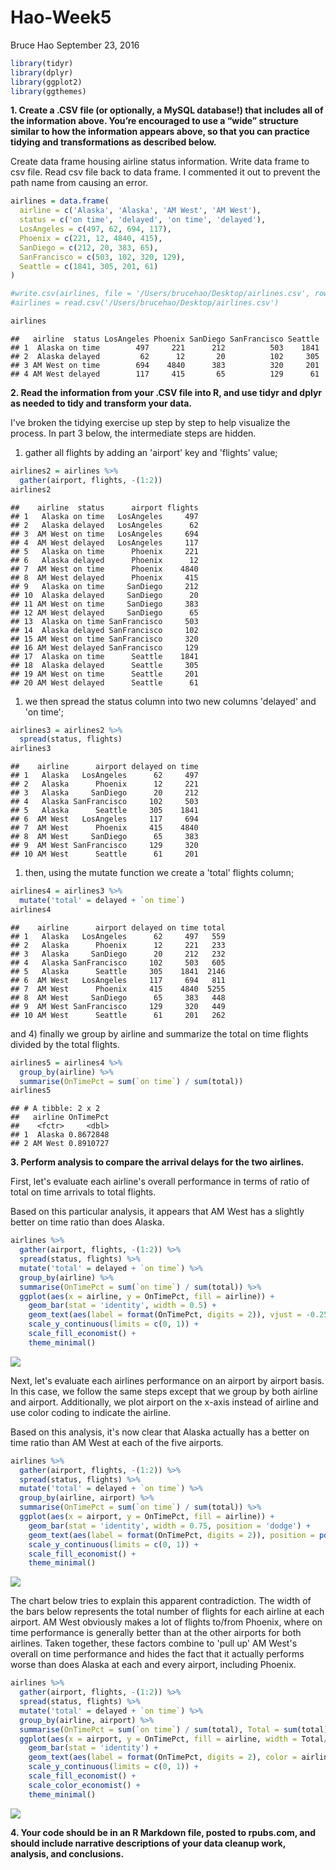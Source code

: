 Hao-Week5
================
Bruce Hao
September 23, 2016

``` r
library(tidyr)
library(dplyr)
library(ggplot2)
library(ggthemes)
```

**1. Create a .CSV file (or optionally, a MySQL database!) that includes all of the information above. You’re encouraged to use a “wide” structure similar to how the information appears above, so that you can practice tidying and transformations as described below.**

Create data frame housing airline status information. Write data frame to csv file. Read csv file back to data frame. I commented it out to prevent the path name from causing an error.

``` r
airlines = data.frame(
  airline = c('Alaska', 'Alaska', 'AM West', 'AM West'),
  status = c('on time', 'delayed', 'on time', 'delayed'),
  LosAngeles = c(497, 62, 694, 117),
  Phoenix = c(221, 12, 4840, 415),
  SanDiego = c(212, 20, 383, 65),
  SanFrancisco = c(503, 102, 320, 129),
  Seattle = c(1841, 305, 201, 61)
)

#write.csv(airlines, file = '/Users/brucehao/Desktop/airlines.csv', row.names = F)
#airlines = read.csv('/Users/brucehao/Desktop/airlines.csv')

airlines
```

    ##   airline  status LosAngeles Phoenix SanDiego SanFrancisco Seattle
    ## 1  Alaska on time        497     221      212          503    1841
    ## 2  Alaska delayed         62      12       20          102     305
    ## 3 AM West on time        694    4840      383          320     201
    ## 4 AM West delayed        117     415       65          129      61

**2. Read the information from your .CSV file into R, and use tidyr and dplyr as needed to tidy and transform your data.**

I've broken the tidying exercise up step by step to help visualize the process. In part 3 below, the intermediate steps are hidden.

1.  gather all flights by adding an 'airport' key and 'flights' value;

``` r
airlines2 = airlines %>% 
  gather(airport, flights, -(1:2)) 
airlines2
```

    ##    airline  status      airport flights
    ## 1   Alaska on time   LosAngeles     497
    ## 2   Alaska delayed   LosAngeles      62
    ## 3  AM West on time   LosAngeles     694
    ## 4  AM West delayed   LosAngeles     117
    ## 5   Alaska on time      Phoenix     221
    ## 6   Alaska delayed      Phoenix      12
    ## 7  AM West on time      Phoenix    4840
    ## 8  AM West delayed      Phoenix     415
    ## 9   Alaska on time     SanDiego     212
    ## 10  Alaska delayed     SanDiego      20
    ## 11 AM West on time     SanDiego     383
    ## 12 AM West delayed     SanDiego      65
    ## 13  Alaska on time SanFrancisco     503
    ## 14  Alaska delayed SanFrancisco     102
    ## 15 AM West on time SanFrancisco     320
    ## 16 AM West delayed SanFrancisco     129
    ## 17  Alaska on time      Seattle    1841
    ## 18  Alaska delayed      Seattle     305
    ## 19 AM West on time      Seattle     201
    ## 20 AM West delayed      Seattle      61

1.  we then spread the status column into two new columns 'delayed' and 'on time';

``` r
airlines3 = airlines2 %>% 
  spread(status, flights) 
airlines3
```

    ##    airline      airport delayed on time
    ## 1   Alaska   LosAngeles      62     497
    ## 2   Alaska      Phoenix      12     221
    ## 3   Alaska     SanDiego      20     212
    ## 4   Alaska SanFrancisco     102     503
    ## 5   Alaska      Seattle     305    1841
    ## 6  AM West   LosAngeles     117     694
    ## 7  AM West      Phoenix     415    4840
    ## 8  AM West     SanDiego      65     383
    ## 9  AM West SanFrancisco     129     320
    ## 10 AM West      Seattle      61     201

1.  then, using the mutate function we create a 'total' flights column;

``` r
airlines4 = airlines3 %>%
  mutate('total' = delayed + `on time`) 
airlines4
```

    ##    airline      airport delayed on time total
    ## 1   Alaska   LosAngeles      62     497   559
    ## 2   Alaska      Phoenix      12     221   233
    ## 3   Alaska     SanDiego      20     212   232
    ## 4   Alaska SanFrancisco     102     503   605
    ## 5   Alaska      Seattle     305    1841  2146
    ## 6  AM West   LosAngeles     117     694   811
    ## 7  AM West      Phoenix     415    4840  5255
    ## 8  AM West     SanDiego      65     383   448
    ## 9  AM West SanFrancisco     129     320   449
    ## 10 AM West      Seattle      61     201   262

and 4) finally we group by airline and summarize the total on time flights divided by the total flights.

``` r
airlines5 = airlines4 %>%
  group_by(airline) %>% 
  summarise(OnTimePct = sum(`on time`) / sum(total))
airlines5
```

    ## # A tibble: 2 x 2
    ##   airline OnTimePct
    ##    <fctr>     <dbl>
    ## 1  Alaska 0.8672848
    ## 2 AM West 0.8910727

**3. Perform analysis to compare the arrival delays for the two airlines.**

First, let's evaluate each airline's overall performance in terms of ratio of total on time arrivals to total flights.

Based on this particular analysis, it appears that AM West has a slightly better on time ratio than does Alaska.

``` r
airlines %>% 
  gather(airport, flights, -(1:2)) %>% 
  spread(status, flights) %>%
  mutate('total' = delayed + `on time`) %>%
  group_by(airline) %>% 
  summarise(OnTimePct = sum(`on time`) / sum(total)) %>%
  ggplot(aes(x = airline, y = OnTimePct, fill = airline)) + 
    geom_bar(stat = 'identity', width = 0.5) + 
    geom_text(aes(label = format(OnTimePct, digits = 2)), vjust = -0.25) + 
    scale_y_continuous(limits = c(0, 1)) +
    scale_fill_economist() +
    theme_minimal()
```

![](Hao-Week5_files/figure-markdown_github/unnamed-chunk-7-1.png)

Next, let's evaluate each airlines performance on an airport by airport basis. In this case, we follow the same steps except that we group by both airline and airport. Additionally, we plot airport on the x-axis instead of airline and use color coding to indicate the airline.

Based on this analysis, it's now clear that Alaska actually has a better on time ratio than AM West at each of the five airports.

``` r
airlines %>% 
  gather(airport, flights, -(1:2)) %>% 
  spread(status, flights) %>%
  mutate('total' = delayed + `on time`) %>%
  group_by(airline, airport) %>% 
  summarise(OnTimePct = sum(`on time`) / sum(total)) %>%
  ggplot(aes(x = airport, y = OnTimePct, fill = airline)) + 
    geom_bar(stat = 'identity', width = 0.75, position = 'dodge') + 
    geom_text(aes(label = format(OnTimePct, digits = 2)), position = position_dodge(width=0.75), vjust = -0.25) +
    scale_y_continuous(limits = c(0, 1)) +
    scale_fill_economist() +
    theme_minimal()
```

![](Hao-Week5_files/figure-markdown_github/unnamed-chunk-8-1.png)

The chart below tries to explain this apparent contradiction. The width of the bars below represents the total number of flights for each airline at each airport. AM West obviously makes a lot of flights to/from Phoenix, where on time performance is generally better than at the other airports for both airlines. Taken together, these factors combine to 'pull up' AM West's overall on time performance and hides the fact that it actually performs worse than does Alaska at each and every airport, including Phoenix.

``` r
airlines %>% 
  gather(airport, flights, -(1:2)) %>% 
  spread(status, flights) %>%
  mutate('total' = delayed + `on time`) %>%
  group_by(airline, airport) %>% 
  summarise(OnTimePct = sum(`on time`) / sum(total), Total = sum(total)) %>%
  ggplot(aes(x = airport, y = OnTimePct, fill = airline, width = Total/5000)) + 
    geom_bar(stat = 'identity') + 
    geom_text(aes(label = format(OnTimePct, digits = 2), color = airline), position = position_dodge(width=0.75), vjust = -0.25) +
    scale_y_continuous(limits = c(0, 1)) +
    scale_fill_economist() +
    scale_color_economist() +
    theme_minimal()
```

![](Hao-Week5_files/figure-markdown_github/unnamed-chunk-9-1.png)

**4. Your code should be in an R Markdown file, posted to rpubs.com, and should include narrative descriptions of your data cleanup work, analysis, and conclusions.**
